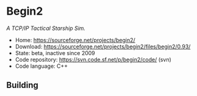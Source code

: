 # Begin2

_A TCP/IP Tactical Starship Sim._

- Home: https://sourceforge.net/projects/begin2/
- Download: https://sourceforge.net/projects/begin2/files/begin2/0.93/
- State: beta, inactive since 2009
- Code repository: https://svn.code.sf.net/p/begin2/code/ (svn)
- Code language: C++

## Building

